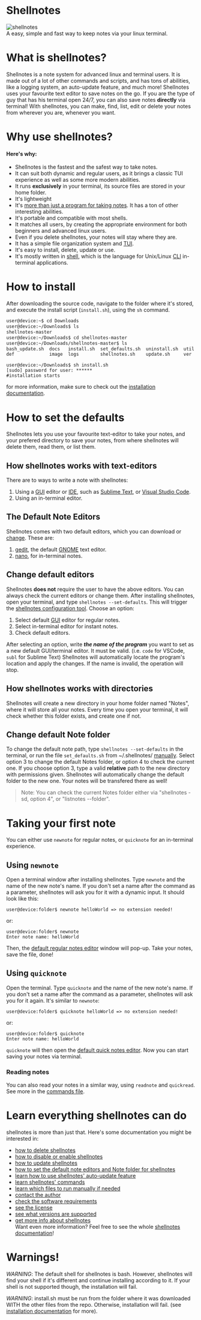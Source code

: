 # Shellnotes
![shellnotes](https://raw.githubusercontent.com/dmarakom6/shellnotes/master/image/shellnotes.jpg)  
A easy, simple and fast way to keep notes via your linux terminal.

# What is shellnotes?
Shellnotes  is  a note system for advanced linux and terminal users. It is made out of a lot of other commands and scripts, and has tons of abilities, like a logging system, an auto-update feature, and much more!
Shellnotes uses your favourite text editor to save notes on the go. If you are the type of guy that has his terminal open 24/7, you can also save notes __directly__ via terminal!
With shellnotes, you can make, find, list, edit or delete your notes from wherever you are, whenever you want. 

# Why use shellnotes?
#### Here's why:
* Shellnotes is the fastest and the safest way to take notes.  
* It can suit both dynamic and regular users, as it brings a classic TUI experience as well as some more modern abilities.  
* It runs __exclusively__ in your terminal, its source files are stored in your home folder.  
* It's lightweight  
* It's [more than just a program for taking notes](#learn-everything-shellnotes-can-do). It has a ton of other interesting abilities.
* It's portable and compatible with most shells.
* It matches all users, by creating the appropriate environment for both beginners and advanced linux users.
* Even if you delete shellnotes, your notes will stay where they are.
* It has a simple file organization system and [TUI](https://en.wikipedia.org/wiki/Text-based_user_interface).
* It's easy to install, delete, update or use.
* It's mostly written in [shell](https://en.wikipedia.org/wiki/Shell_script), which is the language for Unix/Linux [CLI](https://en.wikipedia.org/wiki/Command-line_interface)  in-terminal applications.

# How to install
After downloading the source code, navigate to the folder where it's stored, and execute the install script (`install.sh`), using the `sh` command.
```sh
user@device:~$ cd Downloads
user@device:~/Downloads$ ls
shellnotes-master
user@device:~/Downloads$ cd shellnotes-master
user@device:~/Downloads/shellnotes-master$ ls
bash_update.sh  docs   install.sh  set_defaults.sh  uninstall.sh  util
def             image  logs        shellnotes.sh    update.sh     ver
```
```
user@device:~/Downloads$ sh install.sh
[sudo] password for user: ******
#installation starts
```
for more information, make sure to check out the [installation documentation](https://github.com/dmarakom6/shellnotes/blob/master/docs/installing.txt).


# How to set the defaults
Shellnotes lets you use your favourite text-editor to take your notes, and your prefered directory to save your notes, from where shellnotes will delete them, read them, or list them.
## How shellnotes works with text-editors
There are to ways to write a note with shellnotes:
1. Using a [GUI](https://en.wikipedia.org/wiki/Graphical_user_interface) editor or [IDE](https://en.wikipedia.org/wiki/Integrated_development_environment), such as [Sublime Text](https://www.sublimetext.com/), or [Visual Studio Code](https://code.visualstudio.com/).  
2. Using an in-terminal editor. 
## The Default Note Editors
Shellnotes comes with two default editors, which you can download or [change](#change-default-editors). These are:
1. [gedit](https://wiki.gnome.org/Apps/Gedit), the default [GNOME](https://www.gnome.org/) text editor.
2. [nano](https://www.nano-editor.org/), for in-terminal notes.
 

## Change default editors  
Shellnotes __does not__ require the user to have the above editors. You can always check the current editors or change them.
After installing shellnotes, open your terminal, and type `shellnotes --set-defaults`. This will trigger the [shellnotes configuration tool](https://github.com/dmarakom6/shellnotes/blob/master/set_defaults.sh). Choose an option:
1. Select default [GUI](https://en.wikipedia.org/wiki/Graphical_user_interface) editor for regular notes.
2. Select in-terminal editor for instant notes.
3. Check default editors.

After selecting an option, write ___the name of the program___ you want to set as a new default GUI/terminal editor. It must be valid. (i.e. `code` for VSCode, `subl` for Sublime Text) Shellnotes will automatically locate the program's location and apply the changes. If the name is invalid, the operation will stop.

## How shellnotes works with directories
Shellnotes will create a new directory in your home folder named "Notes", where it will store all your notes. Every time you open your terminal, it will check whether this folder exists, and create one if not.

## Change default Note folder
To change the default note path, type `shellnotes --set-defaults` in the terminal, or run the file `set_defaults.sh` from ~/.shellnotes/ [manually](https://github.com/dmarakom6/shellnotes/blob/master/docs/run.txt).
Select option 3 to change the default Notes folder, or option 4 to check the current one.
If you choose option 3, type a valid __relative__ path to the new directory with permissions given. Shellnotes will automatically change the default folder to the new one. Your notes will be transfered there as well!
> Note: You can check the current Notes folder either via "shellnotes -sd, option 4", or "listnotes --folder".  

# Taking your first note
You can either use `newnote` for regular notes, or `quicknote` for an in-terminal experience.
## Using `newnote`
Open a terminal window after installing shellnotes. Type `newnote` and the name of the new note's name. If you don't set a name after the command as a parameter, shellnotes will ask you for it with a dynamic input.
It should look like this:
```
user@device:folder$ newnote helloWorld => no extension needed!
```
or:
```
user@device:folder$ newnote
Enter note name: helloWorld
```
Then, the [default regular notes editor](#the-default-note-editors) window will pop-up. Take your notes, save the file, done!
## Using `quicknote`
Open the terminal. Type `quicknote` and the name of the new note's name. If you don't set a name after the command as a parameter, shellnotes will ask you for it again.
It's similar to `newnote`:
```
user@device:folder$ quicknote helloWorld => no extension needed!
```
or:
```
user@device:folder$ quicknote
Enter note name: helloWorld
```
`quicknote` will then open the [default quick notes editor](#the-default-note-editors). Now you can start saving your notes via terminal.
### Reading notes
You can also read your notes in a similar way, using `readnote` and `quickread`. See more in the [commands file](https://github.com/dmarakom6/shellnotes/blob/master/docs/commands.txt).

# Learn everything shellnotes can do
shellnotes is more than just that. Here's some documentation you might be interested in:  
* [how to delete shellnotes](https://github.com/dmarakom6/shellnotes/blob/master/docs/uninstalling.txt)  
* [how to disable or enable shellnotes](https://github.com/dmarakom6/shellnotes/blob/master/docs/disabling.txt)  
* [how to update shellnotes](https://github.com/dmarakom6/shellnotes/blob/master/docs/updating.txt)  
* [how to set the default note editors and Note folder for shellnotes](https://github.com/dmarakom6/shellnotes/blob/master/docs/setdefaults.txt)  
* [learn how to use shellnotes' auto-update feature](https://github.com/dmarakom6/shellnotes/blob/master/docs/auto-update.txt)  
* [learn shellnotes' commands](https://github.com/dmarakom6/shellnotes/blob/master/docs/commands.txt)  
* [learn which files to run manually if needed](https://github.com/dmarakom6/shellnotes/blob/master/docs/run.txt)  
* [contact the author](https://github.com/dmarakom6/shellnotes/blob/master/docs/auths/author.txt)  
* [check the software requirements](https://github.com/dmarakom6/shellnotes/blob/master/docs/system/requirements.txt)  
* [see the license](https://github.com/dmarakom6/shellnotes/blob/master/docs/github/RIGHTS.txt)  
* [see what versions are supported](https://github.com/dmarakom6/shellnotes/blob/master/docs/github/SECURITY.md)  
* [get more info about shellnotes](https://github.com/dmarakom6/shellnotes/blob/master/docs/help)  
Want even more information? Feel free to see the whole [shellnotes documentation](https://github.com/dmarakom6/shellnotes/blob/master/docs/)!  


# Warnings!

*WARNING*: The default shell for shellnotes is bash. However, shellnotes will find your shell if it's different and continue installing according to it. If your shell is not supported though, the installation will fail.

*WARNING*: install.sh must be run from the folder where it was downloaded WITH the other files from the repo. Otherwise, installation will fail. (see [installation documentation](https://github.com/dmarakom6/shellnotes/blob/master/docs/installing.txt) for more).
